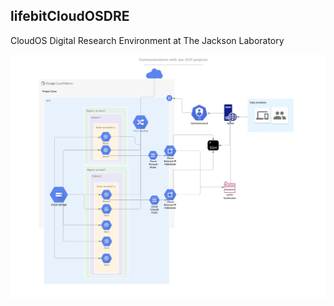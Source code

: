 ## lifebitCloudOSDRE

CloudOS Digital Research Environment at The Jackson Laboratory

![Network Diagram](assets/lifebit_diagram.jpeg)